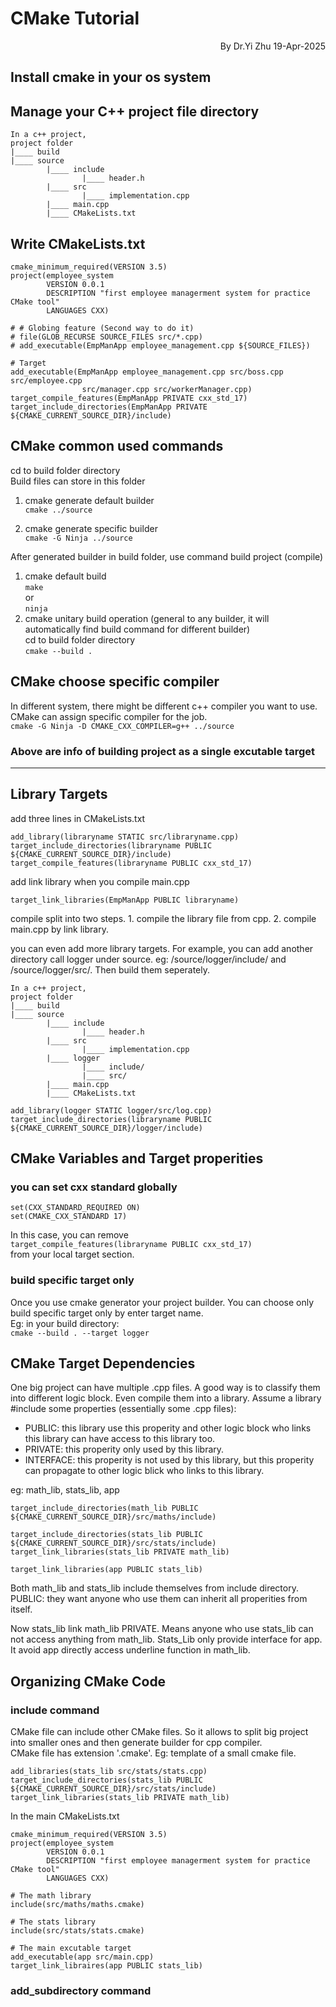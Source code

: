 # CMake Tutorial
<div align="right">
By Dr.Yi Zhu 19-Apr-2025
</div>

## Install cmake in your os system

## Manage your C++ project file directory
```
In a c++ project,
project folder
|____ build
|____ source
        |____ include
                |____ header.h
        |____ src
                |____ implementation.cpp
        |____ main.cpp
        |____ CMakeLists.txt
```
## Write CMakeLists.txt
```
cmake_minimum_required(VERSION 3.5)
project(employee_system
        VERSION 0.0.1 
        DESCRIPTION "first employee managerment system for practice CMake tool"
        LANGUAGES CXX)

# # Globing feature (Second way to do it)
# file(GLOB_RECURSE SOURCE_FILES src/*.cpp)
# add_executable(EmpManApp employee_management.cpp ${SOURCE_FILES})

# Target
add_executable(EmpManApp employee_management.cpp src/boss.cpp src/employee.cpp 
                src/manager.cpp src/workerManager.cpp)
target_compile_features(EmpManApp PRIVATE cxx_std_17)
target_include_directories(EmpManApp PRIVATE ${CMAKE_CURRENT_SOURCE_DIR}/include)

```

## CMake common used commands
cd to build folder directory<br> 
Build files can store in this folder<br>
1. cmake generate default builder<br>
   `cmake ../source`

2. cmake generate specific builder<br>
   `cmake -G Ninja ../source`

After generated builder in build folder, use command build project (compile)
1. cmake default build<br>
   `make`<br> 
   or <br>
   `ninja`
2. cmake unitary build operation (general to any builder, it will automatically find build command for different builder)<br>
cd to build folder directory<br>
`cmake --build . `

## CMake choose specific compiler
In different system, there might be different c++ compiler you want to use. CMake can assign specific compiler for the job.<br>
`cmake -G Ninja -D CMAKE_CXX_COMPILER=g++ ../source`

### Above are info of building project as a single excutable target
 ---
 ## Library Targets
 add three lines in CMakeLists.txt
 ```
add_library(libraryname STATIC src/libraryname.cpp)
target_include_directories(libraryname PUBLIC ${CMAKE_CURRENT_SOURCE_DIR}/include)
target_compile_features(libraryname PUBLIC cxx_std_17)
 ```
add link library when you compile main.cpp
```
target_link_libraries(EmpManApp PUBLIC libraryname)
```
compile split into two steps. 1. compile the library file from cpp. 2. compile main.cpp by link library. 

you can even add more library targets. For example, you can add another directory call logger under source. eg: /source/logger/include/ and /source/logger/src/. Then build them seperately.
```
In a c++ project,
project folder
|____ build
|____ source
        |____ include
                |____ header.h
        |____ src
                |____ implementation.cpp
        |____ logger
                |____ include/
                |____ src/
        |____ main.cpp
        |____ CMakeLists.txt
```
```
add_library(logger STATIC logger/src/log.cpp)
target_include_directories(libraryname PUBLIC ${CMAKE_CURRENT_SOURCE_DIR}/logger/include)
```
## CMake Variables and Target properities
### you can set cxx standard globally
```
set(CXX_STANDARD_REQUIRED ON)
set(CMAKE_CXX_STANDARD 17)
```
In this case, you can remove<br>
`target_compile_features(libraryname PUBLIC cxx_std_17)`<br>
from your local target section. 

### build specific target only
Once you use cmake generator your project builder. You can choose only build specific target only by enter target name.<br>
Eg: in your build directory:<br>
`cmake --build . --target logger`

## CMake Target Dependencies
One big project can have multiple .cpp files. A good way is to classify them into different logic block. Even compile them into a library. Assume a library #include some properties (essentially some .cpp files): <br>
- PUBLIC: this library use this properity and other logic block who links this library can have access to this library too.<br>
- PRIVATE: this properity only used by this library.<br>
- INTERFACE: this properity is not used by this library, but this properity can propagate to other logic blick who links to this library.<br>

 eg: math_lib, stats_lib, app
 ```
target_include_directories(math_lib PUBLIC ${CMAKE_CURRENT_SOURCE_DIR}/src/maths/include)

target_include_directories(stats_lib PUBLIC ${CMAKE_CURRENT_SOURCE_DIR}/src/stats/include)
target_link_libraries(stats_lib PRIVATE math_lib)

target_link_libraries(app PUBLIC stats_lib)
 ```
Both math_lib and stats_lib include themselves from include directory. PUBLIC: they want anyone who use them can inherit all properities from itself.

Now stats_lib link math_lib PRIVATE. Means anyone who use stats_lib can not access anything from math_lib. Stats_Lib only provide interface for app. It avoid app directly access underline function in math_lib.

## Organizing CMake Code 
### include command
CMake file can include other CMake files. So it allows to split big project into smaller ones and then generate builder for cpp compiler.<br>
CMake file has extension '.cmake'. Eg: template of a small cmake file.
```
add_libraries(stats_lib src/stats/stats.cpp)
target_include_directories(stats_lib PUBLIC ${CMAKE_CURRENT_SOURCE_DIR}/src/stats/include)
target_link_libraries(stats_lib PRIVATE math_lib)
```
In the main CMakeLists.txt
```
cmake_minimum_required(VERSION 3.5)
project(employee_system
        VERSION 0.0.1 
        DESCRIPTION "first employee managerment system for practice CMake tool"
        LANGUAGES CXX)

# The math library
include(src/maths/maths.cmake)

# The stats library
include(src/stats/stats.cmake)

# The main excutable target
add_executable(app src/main.cpp)
target_link_libraires(app PUBLIC stats_lib)
``` 

### add_subdirectory command


